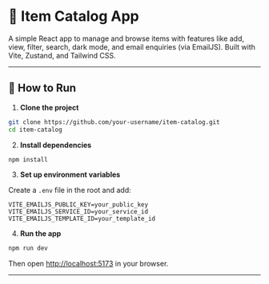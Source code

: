 # 🛒 Item Catalog App

A simple React app to manage and browse items with features like add, view, filter, search, dark mode, and email enquiries (via EmailJS). Built with Vite, Zustand, and Tailwind CSS.

---

## 🚀 How to Run

1. **Clone the project**

```bash
git clone https://github.com/your-username/item-catalog.git
cd item-catalog
```

2. **Install dependencies**

```bash
npm install
```

3. **Set up environment variables**

Create a `.env` file in the root and add:

```env
VITE_EMAILJS_PUBLIC_KEY=your_public_key
VITE_EMAILJS_SERVICE_ID=your_service_id
VITE_EMAILJS_TEMPLATE_ID=your_template_id
```

4. **Run the app**

```bash
npm run dev
```

Then open [http://localhost:5173](http://localhost:5173) in your browser.

---
